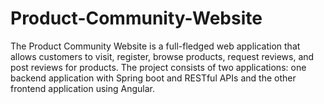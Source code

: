 # Product-Community-Website
The Product Community Website is a full-fledged web application that allows customers to visit, register, browse products, request reviews, and post reviews for products. The project consists of two applications: one backend application with Spring boot and RESTful APIs and the other frontend application using Angular.
